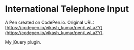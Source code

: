 # International Telephone Input

A Pen created on CodePen.io. Original URL: [https://codepen.io/vikash_kumar/pen/LwLaZY](https://codepen.io/vikash_kumar/pen/LwLaZY).

My jQuery plugin.